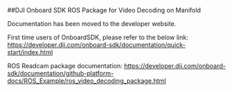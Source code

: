 ##DJI Onboard SDK ROS Package for Video Decoding on Manifold

Documentation has been moved to the developer website. 

First time users of OnboardSDK, please refer to the below link:
https://developer.dji.com/onboard-sdk/documentation/quick-start/index.html

ROS Readcam package documentation:
https://developer.dji.com/onboard-sdk/documentation/github-platform-docs/ROS_Example/ros_video_decoding_package.html